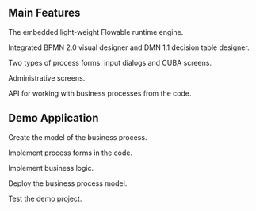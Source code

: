 ## Main Features

The embedded light-weight Flowable runtime engine.

Integrated BPMN 2.0 visual designer and DMN 1.1 decision table designer.

Two types of process forms: input dialogs and CUBA screens.

Administrative screens.

API for working with business processes from the code.

## Demo Application

Create the model of the business process.

Implement process forms in the code.

Implement business logic.

Deploy the business process model.

Test the demo project.

